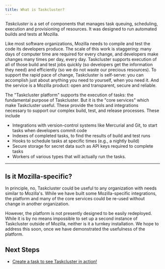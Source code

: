 ```yaml
---
title: What is Taskcluster?
---
```


*Taskcluster* is a set of components that manages task queuing, scheduling,
execution and provisioning of resources. It was designed to run automated
builds and tests at Mozilla.

Like most software organizations, Mozilla needs to compile and test the code its developers produce.
The scale of this work is staggering: many days of computer time are required for every change, and developers make changes many times per day, every day.
Taskcluster supports execution of all of those build and test jobs quickly (so developers get the information they need) and efficiently (so we do not waste our precious resources).
To support the rapid pace of change, Taskcluster is self-serve: you can accomplish just about anything you need to yourself, when you need it.
And the service is a Mozilla product: open and transparent, secure and reliable.

The "Taskcluster platform" supports the execution of tasks: the fundamental purpose of Taskcluster.
But it is the "core services" which make Taskcluster useful.
These provide the tools and integrations necessary to support our complex build, test, and release processes.
These include

 * Integrations with version-control systems like Mercurial and Git, to start tasks when developers commit code
 * Indexes of completed tasks, to find the results of build and test runs
 * Hooks to schedule tasks at specific times (e.g., a nightly build)
 * Secure storage for secret data such as API keys required to complete tasks
 * Workers of various types that will actually run the tasks.

---

## Is it Mozilla-specific?

In principle, no, Taskcluster could be useful to any organization with needs similar to Mozilla's.
While we have built some Mozilla-specific integrations, the platform and many of the core services could be re-used without change in another organization.

However, the platform is not presently designed to be easily redeployed.
While it is by no means impossible to set up a second instance of Taskcluster outside of Mozilla, neither is it a turnkey installation.
We hope to address this soon, once we have demonstrated the usefulness of the platform.

## Next Steps

- [Create a task to see Taskcluster in action!](hello-world)
